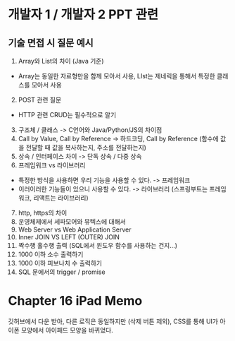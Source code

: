 # 개발자 1 / 개발자 2 PPT 관련
## 기술 면접 시 질문 예시
1. Array와 List의 차이 (Java 기준)
- Array는 동일한 자료형만을 함께 모아서 사용, LIst는 제네릭을 통해서 특정한 클래스를 모아서 사용
2. POST 관련 질문
- HTTP 관련 CRUD는 필수적으로 알기
3. 구조체 / 클래스 -> C언어와 Java/Python/JS의 차이점
4. Call by Value, Call by Reference -> 하드코딩, Call by Reference
(함수에 값을 전달할 때 값을 복사하는지, 주소를 전달하는지)
5. 상속 / 인터페이스 차이 -> 단독 상속 / 다중 상속
6. 프레임워크 vs 라이브러리
- 특정한 방식을 사용하면 우리 기능을 사용할 수 있다. -> 프레임워크
- 이러이러한 기능들이 있으니 사용할 수 있다. -> 라이브러리
(스프링부트는 프레임워크, 리액트는 라이브러리)
7. http, https의 차이
8. 운영체제에서 세파모어와 뮤텍스에 대해서
9. Web Server vs Web Application Server
10. Inner JOIN VS LEFT (OUTER) JOIN
11. 짝수행 홀수행 출력 (SQL에서 윈도우 함수를 사용하는 건지...)
12. 1000 이하 소수 출력하기
13. 1000 이하 피보나치 수 출력하기
14. SQL 문에서의 trigger / promise

# Chapter 16 iPad Memo
깃허브에서 다운 받아, 다른 로직은 동일하지만 (삭제 버튼 제외), CSS를 통해 UI가 아이폰 모양에서 아이패드 모양을 바뀌었다.
